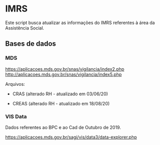 # IMRS

Este script busca atualizar as informações do IMRS referentes à área da Assistência Social.

## Bases de dados

### MDS

https://aplicacoes.mds.gov.br/snas/vigilancia/index2.php
http://aplicacoes.mds.gov.br/snas/vigilancia/index5.php

Arquivos:

- CRAS (alterado RH - atualizado em 03/06/20)

- CREAS (alterado RH - atualizado em 18/08/20)

### VIS Data

Dados referentes ao BPC e ao Cad de Outubro de 2019.

https://aplicacoes.mds.gov.br/sagi/vis/data3/data-explorer.php
